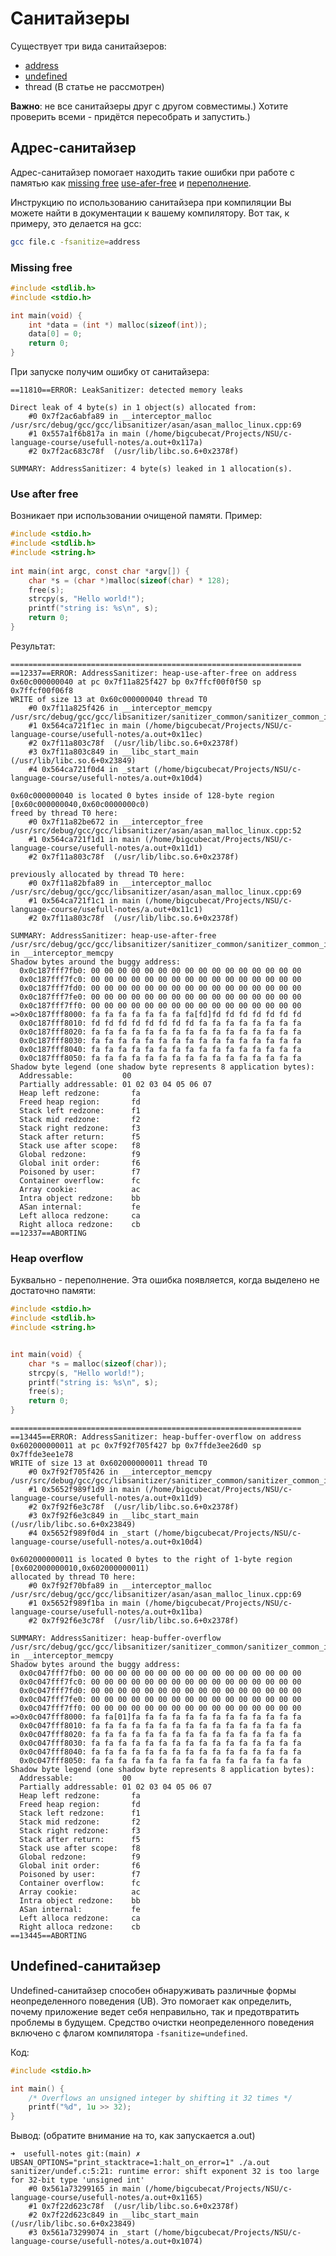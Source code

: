 # Санитайзеры

Существует три вида санитайзеров:
- [address](#адрес-санитайзер)
- [undefined](#undefined-санитайзер)
- thread (В статье не рассмотрен)

**Важно**: не все санитайзеры друг с другом совместимы.) Хотите
проверить всеми - придётся пересобрать и запустить.) 

## Адрес-санитайзер

Адрес-санитайзер помогает находить такие ошибки при работе с памятью как [missing free](#missing-free) [use-afer-free](#use-after-free) и [переполнение](#heap-overflow).

Инструкцию по использованию санитайзера при компиляции Вы можете найти в документации к вашему компилятору. Вот так, к примеру, это делается на gcc:

```bash
gcc file.c -fsanitize=address
```

### Missing free
```c
#include <stdlib.h>
#include <stdio.h>

int main(void) {
    int *data = (int *) malloc(sizeof(int));
    data[0] = 0;
    return 0;
}
```
При запуске получим ошибку от санитайзера:
```
==11810==ERROR: LeakSanitizer: detected memory leaks

Direct leak of 4 byte(s) in 1 object(s) allocated from:
    #0 0x7f2ac6abfa89 in __interceptor_malloc /usr/src/debug/gcc/gcc/libsanitizer/asan/asan_malloc_linux.cpp:69
    #1 0x557a1f6b817a in main (/home/bigcubecat/Projects/NSU/c-language-course/usefull-notes/a.out+0x117a)
    #2 0x7f2ac683c78f  (/usr/lib/libc.so.6+0x2378f)

SUMMARY: AddressSanitizer: 4 byte(s) leaked in 1 allocation(s).
```

### Use after free

Возникает при использовании очищеной памяти.
Пример:
```c
#include <stdio.h>
#include <stdlib.h>
#include <string.h>
 
int main(int argc, const char *argv[]) {
    char *s = (char *)malloc(sizeof(char) * 128);
    free(s);
    strcpy(s, "Hello world!");
    printf("string is: %s\n", s);
    return 0; 
}
```
Результат:
```
=================================================================
==12337==ERROR: AddressSanitizer: heap-use-after-free on address 0x60c000000040 at pc 0x7f11a825f427 bp 0x7ffcf00f0f50 sp 0x7ffcf00f06f8
WRITE of size 13 at 0x60c000000040 thread T0
    #0 0x7f11a825f426 in __interceptor_memcpy /usr/src/debug/gcc/gcc/libsanitizer/sanitizer_common/sanitizer_common_interceptors.inc:827
    #1 0x564ca721f1ec in main (/home/bigcubecat/Projects/NSU/c-language-course/usefull-notes/a.out+0x11ec)
    #2 0x7f11a803c78f  (/usr/lib/libc.so.6+0x2378f)
    #3 0x7f11a803c849 in __libc_start_main (/usr/lib/libc.so.6+0x23849)
    #4 0x564ca721f0d4 in _start (/home/bigcubecat/Projects/NSU/c-language-course/usefull-notes/a.out+0x10d4)

0x60c000000040 is located 0 bytes inside of 128-byte region [0x60c000000040,0x60c0000000c0)
freed by thread T0 here:
    #0 0x7f11a82be672 in __interceptor_free /usr/src/debug/gcc/gcc/libsanitizer/asan/asan_malloc_linux.cpp:52
    #1 0x564ca721f1d1 in main (/home/bigcubecat/Projects/NSU/c-language-course/usefull-notes/a.out+0x11d1)
    #2 0x7f11a803c78f  (/usr/lib/libc.so.6+0x2378f)

previously allocated by thread T0 here:
    #0 0x7f11a82bfa89 in __interceptor_malloc /usr/src/debug/gcc/gcc/libsanitizer/asan/asan_malloc_linux.cpp:69
    #1 0x564ca721f1c1 in main (/home/bigcubecat/Projects/NSU/c-language-course/usefull-notes/a.out+0x11c1)
    #2 0x7f11a803c78f  (/usr/lib/libc.so.6+0x2378f)

SUMMARY: AddressSanitizer: heap-use-after-free /usr/src/debug/gcc/gcc/libsanitizer/sanitizer_common/sanitizer_common_interceptors.inc:827 in __interceptor_memcpy
Shadow bytes around the buggy address:
  0x0c187fff7fb0: 00 00 00 00 00 00 00 00 00 00 00 00 00 00 00 00
  0x0c187fff7fc0: 00 00 00 00 00 00 00 00 00 00 00 00 00 00 00 00
  0x0c187fff7fd0: 00 00 00 00 00 00 00 00 00 00 00 00 00 00 00 00
  0x0c187fff7fe0: 00 00 00 00 00 00 00 00 00 00 00 00 00 00 00 00
  0x0c187fff7ff0: 00 00 00 00 00 00 00 00 00 00 00 00 00 00 00 00
=>0x0c187fff8000: fa fa fa fa fa fa fa fa[fd]fd fd fd fd fd fd fd
  0x0c187fff8010: fd fd fd fd fd fd fd fd fa fa fa fa fa fa fa fa
  0x0c187fff8020: fa fa fa fa fa fa fa fa fa fa fa fa fa fa fa fa
  0x0c187fff8030: fa fa fa fa fa fa fa fa fa fa fa fa fa fa fa fa
  0x0c187fff8040: fa fa fa fa fa fa fa fa fa fa fa fa fa fa fa fa
  0x0c187fff8050: fa fa fa fa fa fa fa fa fa fa fa fa fa fa fa fa
Shadow byte legend (one shadow byte represents 8 application bytes):
  Addressable:           00
  Partially addressable: 01 02 03 04 05 06 07 
  Heap left redzone:       fa
  Freed heap region:       fd
  Stack left redzone:      f1
  Stack mid redzone:       f2
  Stack right redzone:     f3
  Stack after return:      f5
  Stack use after scope:   f8
  Global redzone:          f9
  Global init order:       f6
  Poisoned by user:        f7
  Container overflow:      fc
  Array cookie:            ac
  Intra object redzone:    bb
  ASan internal:           fe
  Left alloca redzone:     ca
  Right alloca redzone:    cb
==12337==ABORTING
```

### Heap overflow

Буквально - переполнение. Эта ошибка появляется, когда выделено не достаточно памяти:

```c
#include <stdio.h>
#include <stdlib.h>
#include <string.h>


int main(void) {
    char *s = malloc(sizeof(char));
    strcpy(s, "Hello world!");
    printf("string is: %s\n", s);
    free(s);
    return 0;
}
```

```
=================================================================
==13445==ERROR: AddressSanitizer: heap-buffer-overflow on address 0x602000000011 at pc 0x7f92f705f427 bp 0x7ffde3ee26d0 sp 0x7ffde3ee1e78
WRITE of size 13 at 0x602000000011 thread T0
    #0 0x7f92f705f426 in __interceptor_memcpy /usr/src/debug/gcc/gcc/libsanitizer/sanitizer_common/sanitizer_common_interceptors.inc:827
    #1 0x5652f989f1d9 in main (/home/bigcubecat/Projects/NSU/c-language-course/usefull-notes/a.out+0x11d9)
    #2 0x7f92f6e3c78f  (/usr/lib/libc.so.6+0x2378f)
    #3 0x7f92f6e3c849 in __libc_start_main (/usr/lib/libc.so.6+0x23849)
    #4 0x5652f989f0d4 in _start (/home/bigcubecat/Projects/NSU/c-language-course/usefull-notes/a.out+0x10d4)

0x602000000011 is located 0 bytes to the right of 1-byte region [0x602000000010,0x602000000011)
allocated by thread T0 here:
    #0 0x7f92f70bfa89 in __interceptor_malloc /usr/src/debug/gcc/gcc/libsanitizer/asan/asan_malloc_linux.cpp:69
    #1 0x5652f989f1ba in main (/home/bigcubecat/Projects/NSU/c-language-course/usefull-notes/a.out+0x11ba)
    #2 0x7f92f6e3c78f  (/usr/lib/libc.so.6+0x2378f)

SUMMARY: AddressSanitizer: heap-buffer-overflow /usr/src/debug/gcc/gcc/libsanitizer/sanitizer_common/sanitizer_common_interceptors.inc:827 in __interceptor_memcpy
Shadow bytes around the buggy address:
  0x0c047fff7fb0: 00 00 00 00 00 00 00 00 00 00 00 00 00 00 00 00
  0x0c047fff7fc0: 00 00 00 00 00 00 00 00 00 00 00 00 00 00 00 00
  0x0c047fff7fd0: 00 00 00 00 00 00 00 00 00 00 00 00 00 00 00 00
  0x0c047fff7fe0: 00 00 00 00 00 00 00 00 00 00 00 00 00 00 00 00
  0x0c047fff7ff0: 00 00 00 00 00 00 00 00 00 00 00 00 00 00 00 00
=>0x0c047fff8000: fa fa[01]fa fa fa fa fa fa fa fa fa fa fa fa fa
  0x0c047fff8010: fa fa fa fa fa fa fa fa fa fa fa fa fa fa fa fa
  0x0c047fff8020: fa fa fa fa fa fa fa fa fa fa fa fa fa fa fa fa
  0x0c047fff8030: fa fa fa fa fa fa fa fa fa fa fa fa fa fa fa fa
  0x0c047fff8040: fa fa fa fa fa fa fa fa fa fa fa fa fa fa fa fa
  0x0c047fff8050: fa fa fa fa fa fa fa fa fa fa fa fa fa fa fa fa
Shadow byte legend (one shadow byte represents 8 application bytes):
  Addressable:           00
  Partially addressable: 01 02 03 04 05 06 07 
  Heap left redzone:       fa
  Freed heap region:       fd
  Stack left redzone:      f1
  Stack mid redzone:       f2
  Stack right redzone:     f3
  Stack after return:      f5
  Stack use after scope:   f8
  Global redzone:          f9
  Global init order:       f6
  Poisoned by user:        f7
  Container overflow:      fc
  Array cookie:            ac
  Intra object redzone:    bb
  ASan internal:           fe
  Left alloca redzone:     ca
  Right alloca redzone:    cb
==13445==ABORTING
```

## Undefined-санитайзер

Undefined-санитайзер способен обнаруживать различные формы неопределенного поведения (UB). Это помогает как определить, почему приложение ведет себя неправильно, так и предотвратить проблемы в будущем. Средство очистки неопределенного поведения включено с флагом компилятора `-fsanitize=undefined`.

Код:
```c
#include <stdio.h>

int main() {
    /* Overflows an unsigned integer by shifting it 32 times */
    printf("%d", 1u >> 32);
}
```
Вывод: (обратите внимание на то, как запускается a.out)
```
➜  usefull-notes git:(main) ✗ UBSAN_OPTIONS="print_stacktrace=1:halt_on_error=1" ./a.out 
sanitizer/undef.c:5:21: runtime error: shift exponent 32 is too large for 32-bit type 'unsigned int'
    #0 0x561a73299165 in main (/home/bigcubecat/Projects/NSU/c-language-course/usefull-notes/a.out+0x1165)
    #1 0x7f22d623c78f  (/usr/lib/libc.so.6+0x2378f)
    #2 0x7f22d623c849 in __libc_start_main (/usr/lib/libc.so.6+0x23849)
    #3 0x561a73299074 in _start (/home/bigcubecat/Projects/NSU/c-language-course/usefull-notes/a.out+0x1074)
```